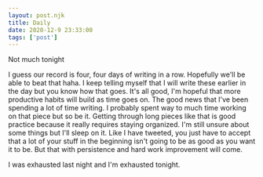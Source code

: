 ```yaml
---
layout: post.njk
title: Daily
date: 2020-12-9 23:33:00
tags: ['post']
---
```

<!-- Excerpt Start -->
Not much tonight
<!-- Excerpt End -->
I guess our record is four, four days of writing in a row. Hopefully we'll be able to beat that haha. I keep telling myself that I will write these earlier in the day but you know how that goes. It's all good, I'm hopeful that more productive habits will build as time goes on. The good news that I've been spending a lot of time writing. I probably spent way to much time working on that piece but so be it. Getting through long pieces like that is good practice because it really requires staying organized. I'm still unsure about some things but I'll sleep on it. Like I have tweeted, you just have to accept that a lot of your stuff in the beginning isn't going to be as good as you want it to be. But that with persistence and hard work improvement will come.

I was exhausted last night and I'm exhausted tonight.
